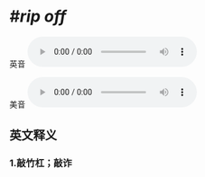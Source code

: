# ***\#rip off*** 
英音
<audio src="./media/rip off1.aac" controls="controls"></audio>

美音
<audio src="./media/rip off2.aac" controls="controls"></audio>



  

英文释义
---
### 1.**敲竹杠；敲诈**  


